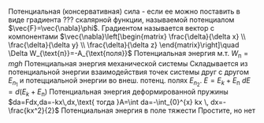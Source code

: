 Потенциальная (консервативная) сила - если ее можно поставить в виде градиента ??? скалярной функции, называемой потенциалом $\vec{F}=\vec{\nabla}\phi$. Градиентом называется вектор с компонентами $\vec{\nabla}\left[\begin{matrix} \frac{\delta}{\delta x} \\ \frac{\delta}{\delta y} \\ \frac{\delta}{\delta z} \end{matrix}\right]\quad \Delta W_{\text{п}}=-A_{\text{поля}}$
Потенциальная энергия м.т.
	$W_{\text{п}}=mgh$
Потенциальная энергия механической системы
	Складывается из потенциальной энергии взаимодействия точек системы друг с другом $E_{n_{1}}$ и потецциальной энергии во внеш. потенц. полях $E_{n_{2}}$. $E=E_{k}+E_{\text{п}}$ $dE=d(E_{k}+E_{\text{п}})$
Потенциальная энергия деформированной пружины
	$da=Fdx,da=-kx\,dx,\text{ тогда }A=\int da=-\int_{0}^{x} kx \, dx=-\frac{kx^2}{2}$
Потенциальная энергия в поле тяжести
	Простите, но нет
